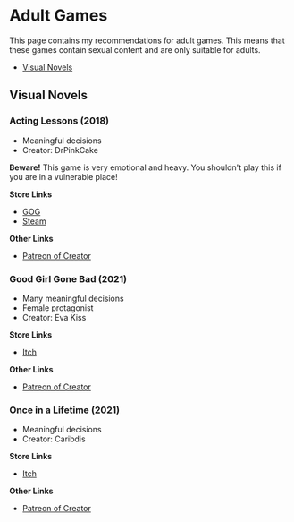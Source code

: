 # Adult Games

This page contains my recommendations for adult games. This means that these games contain sexual content and are only suitable for adults.

* [Visual Novels](#visual-novels)

## Visual Novels

### Acting Lessons (2018)

* Meaningful decisions
* Creator: DrPinkCake

**Beware!** This game is very emotional and heavy. You shouldn't play this if you are in a vulnerable place!

**Store Links**
* [GOG](https://www.gog.com/de/game/acting_lessons)
* [Steam](https://store.steampowered.com/app/1045520?l=german&utm_source=GameDB&utm_medium=link&curator_clanid=)

**Other Links**
* [Patreon of Creator](https://www.patreon.com/DrPinkCake)

### Good Girl Gone Bad (2021)

* Many meaningful decisions
* Female protagonist
* Creator: Eva Kiss

**Store Links**
* [Itch](https://eva-kiss.itch.io/good-girl-gone-bad)

**Other Links**
* [Patreon of Creator](https://www.patreon.com/Evakiss)

### Once in a Lifetime (2021)

* Meaningful decisions
* Creator: Caribdis

**Store Links**
* [Itch](https://caribdis.itch.io/once-in-a-lifetime)

**Other Links**
* [Patreon of Creator](https://www.patreon.com/user?u=24799077)

